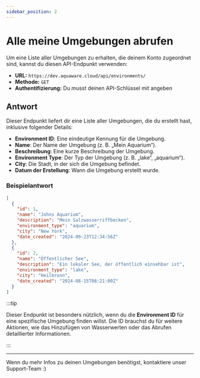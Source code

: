 ```yaml
---
sidebar_position: 2
---
```


# Alle meine Umgebungen abrufen

Um eine Liste aller Umgebungen zu erhalten, die deinem Konto zugeordnet sind, kannst du diesen API-Endpunkt verwenden:

- **URL:** `https://dev.aquaware.cloud/api/environments/`
- **Methode:** `GET`
- **Authentifizierung:** Du musst deinen API-Schlüssel mit angeben

## Antwort

Dieser Endpunkt liefert dir eine Liste aller Umgebungen, die du erstellt hast, inklusive folgender Details:

- **Environment ID**: Eine eindeutige Kennung für die Umgebung.
- **Name**: Der Name der Umgebung (z. B. „Mein Aquarium“).
- **Beschreibung**: Eine kurze Beschreibung der Umgebung.
- **Environment Type**: Der Typ der Umgebung (z. B. „lake“, „aquarium“).
- **City**: Die Stadt, in der sich die Umgebung befindet.
- **Datum der Erstellung**: Wann die Umgebung erstellt wurde.

### Beispielantwort

```json
[
  {
    "id": 1,
    "name": "Johns Aquarium",
    "description": "Mein Salzwasserriffbecken",
    "environment_type": "aquarium",
    "city": "New York",
    "date_created": "2024-09-23T12:34:56Z"
  },
  {
    "id": 2,
    "name": "Öffentlicher See",
    "description": "Ein lokaler See, der öffentlich einsehbar ist",
    "environment_type": "lake",
    "city": "Heilbronn",
    "date_created": "2024-08-15T08:21:00Z"
  }
]
```

:::tip

Dieser Endpunkt ist besonders nützlich, wenn du die **Environment ID** für eine spezifische Umgebung finden willst. Die ID brauchst du für weitere Aktionen, wie das Hinzufügen von Wasserwerten oder das Abrufen detaillierter Informationen.

:::

---

Wenn du mehr Infos zu deinen Umgebungen benötigst, kontaktiere unser Support-Team :)
